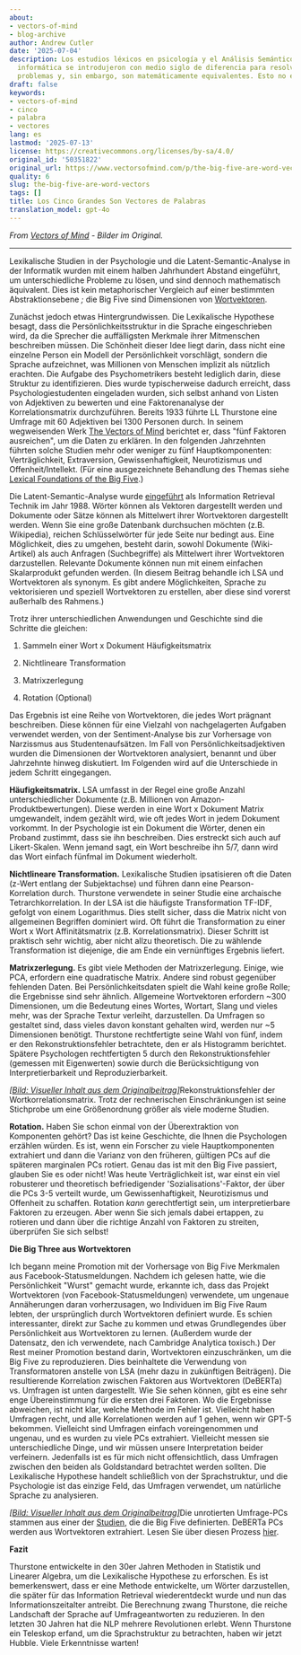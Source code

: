 ```yaml
---
about:
- vectors-of-mind
- blog-archive
author: Andrew Cutler
date: '2025-07-04'
description: Los estudios léxicos en psicología y el Análisis Semántico Latente en
  informática se introdujeron con medio siglo de diferencia para resolver diferentes
  problemas y, sin embargo, son matemáticamente equivalentes. Esto no es un meta...
draft: false
keywords:
- vectors-of-mind
- cinco
- palabra
- vectores
lang: es
lastmod: '2025-07-13'
license: https://creativecommons.org/licenses/by-sa/4.0/
original_id: '50351822'
original_url: https://www.vectorsofmind.com/p/the-big-five-are-word-vectors
quality: 6
slug: the-big-five-are-word-vectors
tags: []
title: Los Cinco Grandes Son Vectores de Palabras
translation_model: gpt-4o
---
```


*From [Vectors of Mind](https://www.vectorsofmind.com/p/the-big-five-are-word-vectors) - Bilder im Original.*

---

Lexikalische Studien in der Psychologie und die Latent-Semantic-Analyse in der Informatik wurden mit einem halben Jahrhundert Abstand eingeführt, um unterschiedliche Probleme zu lösen, und sind dennoch mathematisch äquivalent. Dies ist kein metaphorischer Vergleich auf einer bestimmten Abstraktionsebene _;_ die Big Five sind Dimensionen von [Wortvektoren](https://dzone.com/articles/introduction-to-word-vectors).

Zunächst jedoch etwas Hintergrundwissen. Die Lexikalische Hypothese besagt, dass die Persönlichkeitsstruktur in die Sprache eingeschrieben wird, da die Sprecher die auffälligsten Merkmale ihrer Mitmenschen beschreiben müssen. Die Schönheit dieser Idee liegt darin, dass nicht eine einzelne Person ein Modell der Persönlichkeit vorschlägt, sondern die Sprache aufzeichnet, was Millionen von Menschen implizit als nützlich erachten. Die Aufgabe des Psychometrikers besteht lediglich darin, diese Struktur zu identifizieren. Dies wurde typischerweise dadurch erreicht, dass Psychologiestudenten eingeladen wurden, sich selbst anhand von Listen von Adjektiven zu bewerten und eine Faktorenanalyse der Korrelationsmatrix durchzuführen. Bereits 1933 führte LL Thurstone eine Umfrage mit 60 Adjektiven bei 1300 Personen durch. In seinem wegweisenden Werk [The Vectors of Mind](http://psych.colorado.edu/~carey/Courses/PSYC5112/Readings/VectorsOfMind_Thurstone.pdf) berichtet er, dass "fünf Faktoren ausreichen", um die Daten zu erklären. In den folgenden Jahrzehnten führten solche Studien mehr oder weniger zu fünf Hauptkomponenten: Verträglichkeit, Extraversion, Gewissenhaftigkeit, Neurotizismus und Offenheit/Intellekt. (Für eine ausgezeichnete Behandlung des Themas siehe [Lexical Foundations of the Big Five](https://www.researchgate.net/profile/Boele-Raad-2/publication/282980275_The_Lexical_Foundation_of_the_Big_Five-Factor_Model/links/5626198508aed3d3f137e522/The-Lexical-Foundation-of-the-Big-Five-Factor-Model.pdf).)

Die Latent-Semantic-Analyse wurde [eingeführt](https://dl.acm.org/doi/abs/10.1145/57167.57214?casa_token=ogUyQ6VJeZgAAAAA:ksULYwu-Km_5Ap0wA2ho3tbwzTjsB0tHONfEEMIldNB6PJgkRyM7eFaa7uZ-XZJ3nYo0MbYFeJsBng) als Information Retrieval Technik im Jahr 1988. Wörter können als Vektoren dargestellt werden und Dokumente oder Sätze können als Mittelwert ihrer Wortvektoren dargestellt werden. Wenn Sie eine große Datenbank durchsuchen möchten (z.B. Wikipedia), reichen Schlüsselwörter für jede Seite nur bedingt aus. Eine Möglichkeit, dies zu umgehen, besteht darin, sowohl Dokumente (Wiki-Artikel) als auch Anfragen (Suchbegriffe) als Mittelwert ihrer Wortvektoren darzustellen. Relevante Dokumente können nun mit einem einfachen Skalarprodukt gefunden werden. (In diesem Beitrag behandle ich LSA und Wortvektoren als synonym. Es gibt andere Möglichkeiten, Sprache zu vektorisieren und speziell Wortvektoren zu erstellen, aber diese sind vorerst außerhalb des Rahmens.)

Trotz ihrer unterschiedlichen Anwendungen und Geschichte sind die Schritte die gleichen:

 1. Sammeln einer Wort x Dokument Häufigkeitsmatrix

 2. Nichtlineare Transformation

 3. Matrixzerlegung

 4. Rotation (Optional)

Das Ergebnis ist eine Reihe von Wortvektoren, die jedes Wort prägnant beschreiben. Diese können für eine Vielzahl von nachgelagerten Aufgaben verwendet werden, von der Sentiment-Analyse bis zur Vorhersage von Narzissmus aus Studentenaufsätzen. Im Fall von Persönlichkeitsadjektiven wurden die Dimensionen der Wortvektoren analysiert, benannt und über Jahrzehnte hinweg diskutiert. Im Folgenden wird auf die Unterschiede in jedem Schritt eingegangen.

**Häufigkeitsmatrix.** LSA umfasst in der Regel eine große Anzahl unterschiedlicher Dokumente (z.B. Millionen von Amazon-Produktbewertungen). Diese werden in eine Wort x Dokument Matrix umgewandelt, indem gezählt wird, wie oft jedes Wort in jedem Dokument vorkommt. In der Psychologie ist ein Dokument die Wörter, denen ein Proband zustimmt, dass sie ihn beschreiben. Dies erstreckt sich auch auf Likert-Skalen. Wenn jemand sagt, ein Wort beschreibe ihn 5/7, dann wird das Wort einfach fünfmal im Dokument wiederholt.

**Nichtlineare Transformation.** Lexikalische Studien ipsatisieren oft die Daten (z-Wert entlang der Subjektachse) und führen dann eine Pearson-Korrelation durch. Thurstone verwendete in seiner Studie eine archaische Tetrarchkorrelation. In der LSA ist die häufigste Transformation TF-IDF, gefolgt von einem Logarithmus. Dies stellt sicher, dass die Matrix nicht von allgemeinen Begriffen dominiert wird. Oft führt die Transformation zu einer Wort x Wort Affinitätsmatrix (z.B. Korrelationsmatrix). Dieser Schritt ist praktisch sehr wichtig, aber nicht allzu theoretisch. Die zu wählende Transformation ist diejenige, die am Ende ein vernünftiges Ergebnis liefert.

**Matrixzerlegung.** Es gibt viele Methoden der Matrixzerlegung. Einige, wie PCA, erfordern eine quadratische Matrix. Andere sind robust gegenüber fehlenden Daten. Bei Persönlichkeitsdaten spielt die Wahl keine große Rolle; die Ergebnisse sind sehr ähnlich. Allgemeine Wortvektoren erfordern ~300 Dimensionen, um die Bedeutung eines Wortes, Wortart, Slang und vieles mehr, was der Sprache Textur verleiht, darzustellen. Da Umfragen so gestaltet sind, dass vieles davon konstant gehalten wird, werden nur ~5 Dimensionen benötigt. Thurstone rechtfertigte seine Wahl von fünf, indem er den Rekonstruktionsfehler betrachtete, den er als Histogramm berichtet. Spätere Psychologen rechtfertigten 5 durch den Rekonstruktionsfehler (gemessen mit Eigenwerten) sowie durch die Berücksichtigung von Interpretierbarkeit und Reproduzierbarkeit.

[*[Bild: Visueller Inhalt aus dem Originalbeitrag]*](https://substackcdn.com/image/fetch/$s_!Zw-J!,f_auto,q_auto:good,fl_progressive:steep/https%3A%2F%2Fbucketeer-e05bbc84-baa3-437e-9518-adb32be77984.s3.amazonaws.com%2Fpublic%2Fimages%2Fd562c1c2-1576-4fad-896c-52e799d4598b_1600x1066.png)Rekonstruktionsfehler der Wortkorrelationsmatrix. Trotz der rechnerischen Einschränkungen ist seine Stichprobe um eine Größenordnung größer als viele moderne Studien.

**Rotation.** Haben Sie schon einmal von der Überextraktion von Komponenten gehört? Das ist keine Geschichte, die Ihnen die Psychologen erzählen würden. Es ist, wenn ein Forscher zu viele Hauptkomponenten extrahiert und dann die Varianz von den früheren, gültigen PCs auf die späteren marginalen PCs rotiert. Genau das ist mit den Big Five passiert, glauben Sie es oder nicht! Was heute Verträglichkeit ist, war einst ein viel robusterer und theoretisch befriedigender 'Sozialisations'-Faktor, der über die PCs 3-5 verteilt wurde, um Gewissenhaftigkeit, Neurotizismus und Offenheit zu schaffen. Rotation _kann_ gerechtfertigt sein, um interpretierbare Faktoren zu erzeugen. Aber wenn Sie sich jemals dabei ertappen, zu rotieren und dann über die richtige Anzahl von Faktoren zu streiten, überprüfen Sie sich selbst!

**Die Big Three aus Wortvektoren**

Ich begann meine Promotion mit der Vorhersage von Big Five Merkmalen aus Facebook-Statusmeldungen. Nachdem ich gelesen hatte, wie die Persönlichkeit "Wurst" gemacht wurde, erkannte ich, dass das Projekt Wortvektoren (von Facebook-Statusmeldungen) verwendete, um ungenaue Annäherungen daran vorherzusagen, wo Individuen im Big Five Raum lebten, der ursprünglich durch Wortvektoren definiert wurde. Es schien interessanter, direkt zur Sache zu kommen und etwas Grundlegendes über Persönlichkeit aus Wortvektoren zu lernen. (Außerdem wurde der Datensatz, den ich verwendete, nach Cambridge Analytica toxisch.) Der Rest meiner Promotion bestand darin, Wortvektoren einzuschränken, um die Big Five zu reproduzieren. Dies beinhaltete die Verwendung von Transformatoren anstelle von LSA (mehr dazu in zukünftigen Beiträgen). Die resultierende Korrelation zwischen Faktoren aus Wortvektoren (DeBERTa) vs. Umfragen ist unten dargestellt. Wie Sie sehen können, gibt es eine sehr enge Übereinstimmung für die ersten drei Faktoren. Wo die Ergebnisse abweichen, ist nicht klar, welche Methode im Fehler ist. Vielleicht haben Umfragen recht, und alle Korrelationen werden auf 1 gehen, wenn wir GPT-5 bekommen. Vielleicht sind Umfragen einfach voreingenommen und ungenau, und es wurden zu viele PCs extrahiert. Vielleicht messen sie unterschiedliche Dinge, und wir müssen unsere Interpretation beider verfeinern. Jedenfalls ist es für mich nicht offensichtlich, dass Umfragen zwischen den beiden als Goldstandard betrachtet werden sollten. Die Lexikalische Hypothese handelt schließlich von der Sprachstruktur, und die Psychologie ist das einzige Feld, das Umfragen verwendet, um natürliche Sprache zu analysieren.

[*[Bild: Visueller Inhalt aus dem Originalbeitrag]*](https://substackcdn.com/image/fetch/$s_!lY1-!,f_auto,q_auto:good,fl_progressive:steep/https%3A%2F%2Fbucketeer-e05bbc84-baa3-437e-9518-adb32be77984.s3.amazonaws.com%2Fpublic%2Fimages%2F6bf087b4-76cc-4272-a2f7-037d606ed2ba_726x682.png)Die unrotierten Umfrage-PCs stammen aus einer der [Studien](https://onlinelibrary.wiley.com/doi/10.1002/\(SICI\)1099-0984\(199603\)10:1%3C61::AID-PER246%3E3.0.CO;2-D), die die Big Five definierten. DeBERTa PCs werden aus Wortvektoren extrahiert. Lesen Sie über diesen Prozess [hier](https://psyarxiv.com/gdm5v/).

**Fazit**

Thurstone entwickelte in den 30er Jahren Methoden in Statistik und Linearer Algebra, um die Lexikalische Hypothese zu erforschen. Es ist bemerkenswert, dass er eine Methode entwickelte, um Wörter darzustellen, die später für das Information Retrieval wiederentdeckt wurde und nun das Informationszeitalter antreibt. Die Berechnung zwang Thurstone, die reiche Landschaft der Sprache auf Umfrageantworten zu reduzieren. In den letzten 30 Jahren hat die NLP mehrere Revolutionen erlebt. Wenn Thurstone ein Teleskop erfand, um die Sprachstruktur zu betrachten, haben wir jetzt Hubble. Viele Erkenntnisse warten!